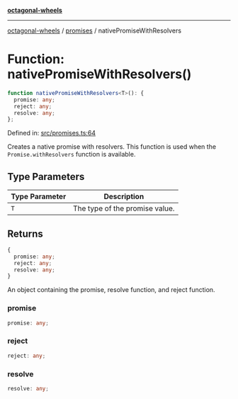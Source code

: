 [**octagonal-wheels**](../../README.md)

***

[octagonal-wheels](../../modules.md) / [promises](../README.md) / nativePromiseWithResolvers

# Function: nativePromiseWithResolvers()

```ts
function nativePromiseWithResolvers<T>(): {
  promise: any;
  reject: any;
  resolve: any;
};
```

Defined in: [src/promises.ts:64](https://github.com/vrtmrz/octagonal-wheels/blob/main/src/promises.ts#L64)

Creates a native promise with resolvers. This function is used when the `Promise.withResolvers` function is available.

## Type Parameters

| Type Parameter | Description |
| ------ | ------ |
| `T` | The type of the promise value. |

## Returns

```ts
{
  promise: any;
  reject: any;
  resolve: any;
}
```

An object containing the promise, resolve function, and reject function.

### promise

```ts
promise: any;
```

### reject

```ts
reject: any;
```

### resolve

```ts
resolve: any;
```
